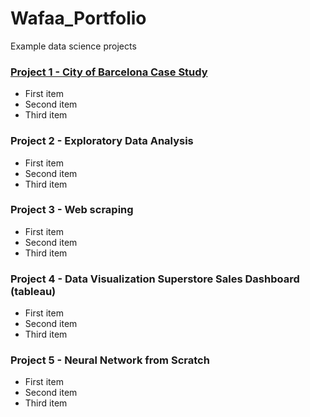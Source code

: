 # Wafaa_Portfolio
Example data science projects 

### [Project 1 - City of Barcelona Case Study](https://github.com/WafaaN/Barcelona-Case-Study-Statistics-with-R)
- First item
- Second item
- Third item

### Project 2 - Exploratory Data Analysis  
- First item
- Second item
- Third item


### Project 3 - Web scraping   
- First item
- Second item
- Third item

### Project 4 - Data Visualization Superstore Sales Dashboard (tableau) 
- First item
- Second item
- Third item


### Project 5 - Neural Network from Scratch 
- First item
- Second item
- Third item


